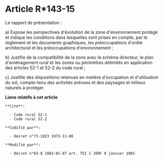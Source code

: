 # Article R*143-15

Le rapport de présentation :

a) Expose les perspectives d'évolution de la zone d'environnement protégé et indique les conditions dans lesquelles sont
prises en compte, par le règlement et les documents graphiques, les préoccupations d'ordre architectural et les
préoccupations d'environnement ;

b) Justifie de la compatibilité de la zone avec le schéma directeur, le plan d'aménagement  rural et les zones ou périmètres
délimités en application des articles 52-1 et 52-2 du code rural ;

c) Justifie des dispositions retenues en matière d'occupation et d'utilisation du sol, compte-tenu des activités prévues et
des paysages et milieux naturels à protéger.

**Liens relatifs à cet article**

	**Cite**:

	  - Code rural 52-1
	  - Code rural 52-2

	**Codifié par**:

	  - Décret n°73-1023 1973-11-08

	**Modifié par**:

	  - Décret n°83-8 1983-01-07 art. 75I 1 JORF 9 janvier 1983
